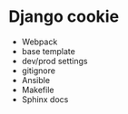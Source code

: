 # Django cookie

- Webpack
- base template
- dev/prod settings
- gitignore
- Ansible
- Makefile
- Sphinx docs
